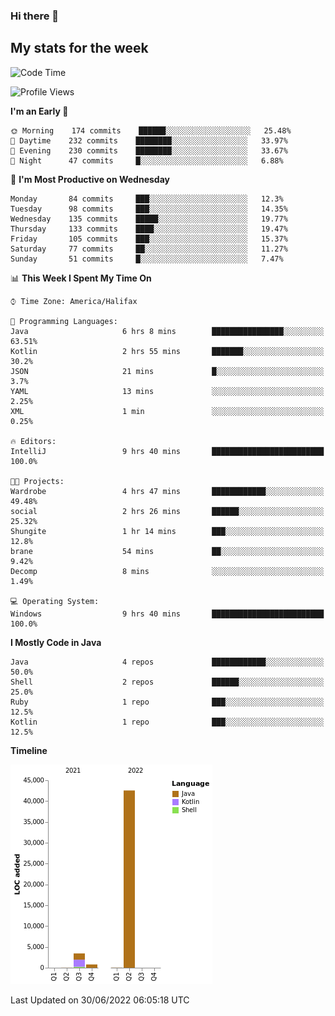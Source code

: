 ### Hi there 👋

## My stats for the week
<!--START_SECTION:waka-->
![Code Time](http://img.shields.io/badge/Code%20Time-299%20hrs%2032%20mins-blue)

![Profile Views](http://img.shields.io/badge/Profile%20Views-0-blue)

**I'm an Early 🐤** 

```text
🌞 Morning    174 commits    ██████░░░░░░░░░░░░░░░░░░░   25.48% 
🌆 Daytime    232 commits    ████████░░░░░░░░░░░░░░░░░   33.97% 
🌃 Evening    230 commits    ████████░░░░░░░░░░░░░░░░░   33.67% 
🌙 Night      47 commits     █░░░░░░░░░░░░░░░░░░░░░░░░   6.88%

```
📅 **I'm Most Productive on Wednesday** 

```text
Monday       84 commits     ███░░░░░░░░░░░░░░░░░░░░░░   12.3% 
Tuesday      98 commits     ███░░░░░░░░░░░░░░░░░░░░░░   14.35% 
Wednesday    135 commits    █████░░░░░░░░░░░░░░░░░░░░   19.77% 
Thursday     133 commits    ████░░░░░░░░░░░░░░░░░░░░░   19.47% 
Friday       105 commits    ███░░░░░░░░░░░░░░░░░░░░░░   15.37% 
Saturday     77 commits     ██░░░░░░░░░░░░░░░░░░░░░░░   11.27% 
Sunday       51 commits     █░░░░░░░░░░░░░░░░░░░░░░░░   7.47%

```


📊 **This Week I Spent My Time On** 

```text
⌚︎ Time Zone: America/Halifax

💬 Programming Languages: 
Java                     6 hrs 8 mins        ████████████████░░░░░░░░░   63.51% 
Kotlin                   2 hrs 55 mins       ███████░░░░░░░░░░░░░░░░░░   30.2% 
JSON                     21 mins             █░░░░░░░░░░░░░░░░░░░░░░░░   3.7% 
YAML                     13 mins             ░░░░░░░░░░░░░░░░░░░░░░░░░   2.25% 
XML                      1 min               ░░░░░░░░░░░░░░░░░░░░░░░░░   0.25%

🔥 Editors: 
IntelliJ                 9 hrs 40 mins       █████████████████████████   100.0%

🐱‍💻 Projects: 
Wardrobe                 4 hrs 47 mins       ████████████░░░░░░░░░░░░░   49.48% 
social                   2 hrs 26 mins       ██████░░░░░░░░░░░░░░░░░░░   25.32% 
Shungite                 1 hr 14 mins        ███░░░░░░░░░░░░░░░░░░░░░░   12.8% 
brane                    54 mins             ██░░░░░░░░░░░░░░░░░░░░░░░   9.42% 
Decomp                   8 mins              ░░░░░░░░░░░░░░░░░░░░░░░░░   1.49%

💻 Operating System: 
Windows                  9 hrs 40 mins       █████████████████████████   100.0%

```

**I Mostly Code in Java** 

```text
Java                     4 repos             ████████████░░░░░░░░░░░░░   50.0% 
Shell                    2 repos             ██████░░░░░░░░░░░░░░░░░░░   25.0% 
Ruby                     1 repo              ███░░░░░░░░░░░░░░░░░░░░░░   12.5% 
Kotlin                   1 repo              ███░░░░░░░░░░░░░░░░░░░░░░   12.5%

```


**Timeline**

![Chart not found](https://raw.githubusercontent.com/lyndseyy/lyndseyy/main/charts/bar_graph.png) 


 Last Updated on 30/06/2022 06:05:18 UTC
<!--END_SECTION:waka-->